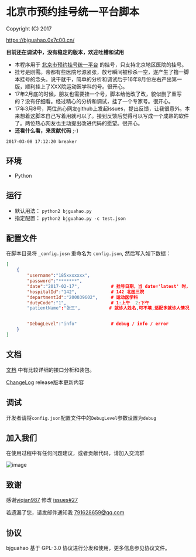 # 北京市预约挂号统一平台脚本

Copyright (C) 2017

https://bjguahao.0x7c00.cn/

**目前还在调试中，没有稳定的版本，欢迎吐槽和试用**

* 本程序用于 [北京市预约挂号统一平台](http://www.bjguahao.gov.cn/) 的挂号，只支持北京地区医院的挂号。
* 挂号是刚需。帝都有些医院号源紧张，放号瞬间被秒杀一空，遂产生了撸一脚本挂号的念头。说干就干，简单的分析和调试后于16年8月份左右产出第一版，顺利挂上了XXX院运动医学科的号。很开心。
* 17年2月底的时候，朋友也需要挂一个号，脚本给他改了改，貌似删了重写的？没有仔细看。经过精心的分析和调试，挂了一个专家号。很开心。
* 17年3月8号，两位热心网友github上发起issues，提出反馈，让我很意外。本来想着这脚本自己写着用就可以了。接到反馈后觉得可以写成一个成熟的软件了。两位热心网友也主动提出改进代码的愿望。很开心。
* __还看什么看，来贡献代码__ ;-)

`2017-03-08 17:12:20 breaker`

## 环境

- Python

## 运行

- 默认用法： ```python2 bjguahao.py```
- 指定配置： ```python2 bjguahao.py -c test.json```

## 配置文件

在脚本目录将 `_config.josn` 重命名为 `config.json`, 然后写入如下数据：

```json
[
    {
        "username":"185xxxxxxx",
        "password":"*******",
        "date":"2017-02-17",            # 挂号日期，当 date='latest' 时，自动挂最新一日
        "hospitalId":"142",             # 142 北医三院
        "departmentId":"200039602",     # 运动医学科
        "dutyCode":"1",                 # 1:上午  2:下午
        "patientName":"张三",           # 就诊人姓名,可不填,适配多就诊人情况


        "DebugLevel":"info"             # debug / info / error
    }
]
```

## 文档

[文档](doc.md) 中有比较详细的接口分析和装包。

[ChangeLog](ChangeLog.md) release版本更新内容

## 调试

开发者请将`config.json`配置文件中的`DebugLevel`参数设置为`debug`

## 加入我们

在使用过程中有任何问题建议，或者贡献代码，请加入交流群


![image](https://github.com/iBreaker/bjguahao/raw/master/img/qq-qun.png)

## 致谢
感谢[yiqian987](https://github.com/yiqian987) 修改 [issues#27](https://github.com/iBreaker/bjguahao/issues/27)

若遗漏了您，请发邮件通知我 <791628659@qq.com>

## 协议

bjguahao 基于 GPL-3.0 协议进行分发和使用，更多信息参见协议文件。
